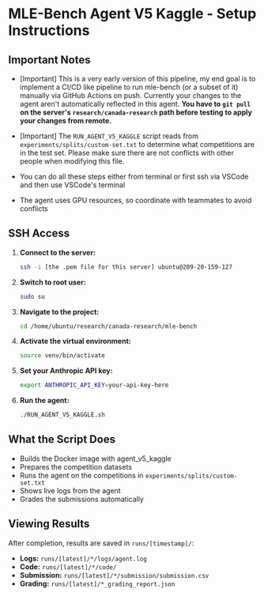 # MLE-Bench Agent V5 Kaggle - Setup Instructions

## Important Notes

- [Important] This is a very early version of this pipeline, my end goal is to implement a CI/CD like pipeline to run mle-bench (or a subset of it) manually via GitHub Actions on push. Currently your changes to the agent aren't automatically reflected in this agent. **You have to `git pull` on the server's `research/canada-research` path before testing to apply your changes from remote.**
- [Important] The `RUN_AGENT_V5_KAGGLE` script reads from `experiments/splits/custom-set.txt` to determine what competitions are in the test set. Please make sure there are not conflicts with other people when modifying this file.

- You can do all these steps either from terminal or first ssh via VSCode and then use VSCode's terminal
- The agent uses GPU resources, so coordinate with teammates to avoid conflicts

## SSH Access

1. **Connect to the server:**
   ```bash
   ssh -i [the .pem file for this server] ubuntu@209-20-159-127
   ```

2. **Switch to root user:**
   ```bash
   sudo su
   ```

3. **Navigate to the project:**
   ```bash
   cd /home/ubuntu/research/canada-research/mle-bench
   ```

4. **Activate the virtual environment:**
   ```bash
   source venv/bin/activate
   ```

5. **Set your Anthropic API key:**
   ```bash
   export ANTHROPIC_API_KEY=your-api-key-here
   ```

6. **Run the agent:**
   ```bash
   ./RUN_AGENT_V5_KAGGLE.sh
   ```

## What the Script Does

- Builds the Docker image with agent_v5_kaggle
- Prepares the competition datasets
- Runs the agent on the competitions in `experiments/splits/custom-set.txt`
- Shows live logs from the agent
- Grades the submissions automatically

## Viewing Results

After completion, results are saved in `runs/[timestamp]/`:
- **Logs:** `runs/[latest]/*/logs/agent.log`
- **Code:** `runs/[latest]/*/code/`
- **Submission:** `runs/[latest]/*/submission/submission.csv`
- **Grading:** `runs/[latest]/*_grading_report.json`